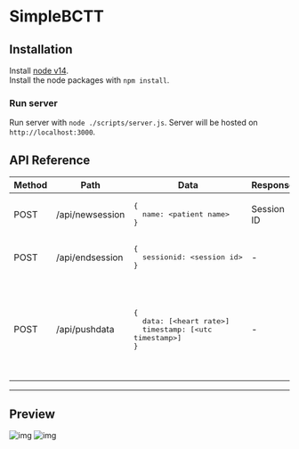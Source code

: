 # SimpleBCTT

## Installation

Install [node v14](https://nodejs.org/en/).<br/>
Install the node packages with `npm install`.

### Run server
Run server with `node ./scripts/server.js`. Server will be hosted on `http://localhost:3000`.

## API Reference

| Method | Path              | Data  | Response | Description |
| -------| ----------------- | ----- | ---------| ----------- |
| POST   | /api/newsession | <pre>{<br>&nbsp;&nbsp;name: &lt;patient name&gt;<br>}</pre> | Session ID | Create a new BCTT session. |
| POST   | /api/endsession | <pre>{<br>&nbsp;&nbsp;sessionid: &lt;session id&gt;<br>}</pre> | - | End BCTT session. |
| POST   | /api/pushdata | <pre>{<br>&nbsp;&nbsp;data: [&lt;heart rate&gt;]<br>&nbsp;&nbsp;timestamp: [&lt;utc timestamp&gt;]<br>}</pre> | - | Push heart rate data. `data` and `timestamp` parameters expect json arrays of respective data. |

---------------

## Preview

![img](https://i.imgur.com/Whmyx1F.png)
![img](https://i.imgur.com/nhQNyIq.png)
